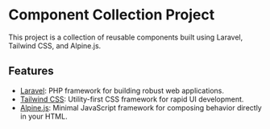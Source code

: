 # Component Collection Project

This project is a collection of reusable components built using Laravel, Tailwind CSS, and Alpine.js.

## Features

-   [Laravel](https://laravel.com): PHP framework for building robust web applications.
-   [Tailwind CSS](https://tailwindcss.com): Utility-first CSS framework for rapid UI development.
-   [Alpine.js](https://alpinejs.dev): Minimal JavaScript framework for composing behavior directly in your HTML.
